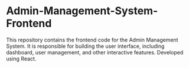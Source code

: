 # Admin-Management-System-Frontend
This repository contains the frontend code for the Admin Management System. It is responsible for building the user interface, including dashboard, user management, and other interactive features. Developed using React.
